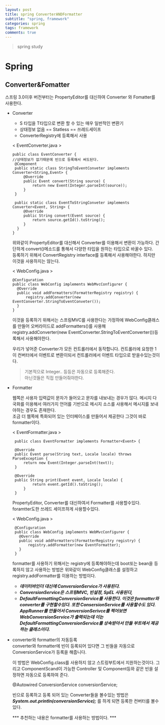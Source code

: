 ```yaml
---
layout: post
title: spring ConverterANDFormatter
subtitle: "spring, framework"
categories: spring
tags: framework
comments: true
---
```

> spring study

# Spring

## Converter&Fomatter

  스프링 3.0이후 버전부터는 PropertyEditor를 대신하여 Converter 와 Fomatter를 사용한다.

* Converter
    * S 타입을 T타입으로 변환 할 수 있는 매우 일반적인 변환기
    * 상태정보 없음 == Statless == 쓰레드세이프
    * ConverterRegistry에 등록해서 사용
  
   < EventConverter.java >

   ```
   public class EventConverter {
   //상태정보가 없기때문에 빈으로 등록해서 써도된다.
    @Component
    public static class StringToEventConveter implements Converter<String,Event> {
        @Override
        public Event convert(String source) {
            return new Event(Integer.parseInt(source));
        }
    }

    public static class EventToStringConveter implements Converter<Event, String> {
        @Override
        public String convert(Event source) {
            return source.getId().toString();
        }
     }
   }
   ```
    위와같이 PropertyEditor를 대신해서 Converter를 이용해서 변환이 가능하다. 
    간단하게 convert()메소드를 통해서 다양한 타입을 원하는 타입으로 바꿀수 있다.  
    등록하기 위해서 ConvertRegistry interface를 등록해서 사용해야한다. 하지만 이것을 사용하지는 않는다.  

    < WebConfig.java >
    ```
    @Configuration
    public class WebConfig implements WebMvcConfigurer {
      @Override
      public void addFormatters(FormatterRegistry registry) {
          registry.addConverter(new EventConverter.StringToEventConveter());
      }
    }
    ```
    이것을 등록하기 위해서는 스프링MVC를 사용한다는 가정하에 WebConfig클래스를 만들어 오버라이드로 addFormatters()를 사용해 registry.addConverter(new EventConverter.StringToEventConverter())등록해서 사용해야한다.  

    우리가 넣어준 Converter가 모든 컨트롤러에서 동작합니다. 컨트롤러에 요청한 1이 컨버터에서 이벤트로 변환이되서 컨트롤러에서 이벤트 타입으로 받을수있는것이다.   
    >기본적으로 Integer.. 등등은 자동으로 등록해준다.   
    아닌것들은 직접 만들어줘야한다.  

* Formatter

    웹쪽은 사용자 입력값이 문자가 들어오고 문자를 내보내는 경우가 많다. 
    메시지 다국화를 이용해서 여러가지 언어를 기반으로 메시지 소스를 사용해서 메시지를 보내야하는 경우도 존재한다.  
    조금 더 웹쪽에 특화되어 있는 인터페이스를 만들어서 제공한다 그것이 바로 formatter이다.

   < EventFormatter.java > 
   ```
    public class EventFormatter implements Formatter<Event> {

    @Override
    public Event parse(String text, Locale locale) throws ParseException {
        return new Event(Integer.parseInt(text));
    }

    @Override
    public String print(Event event, Locale locale) {
            return event.getId().toString();
        }
    }
   ```
   PropertyEditor, Converter를 대신하여서 Formatter를 사용할수있다.  
   foramtter도한 쓰레드 세이프하게 사용할수있다.

   < WebConfig.java >
   ```
    @Configuration
    public class WebConfig implements WebMvcConfigurer {
      @Override
      public void addFormatters(FormatterRegistry registry) {
          registry.addFormatter(new EventFormatter);
      }
    }
    ```
    formatter를 사용하기 위해서는 registry에 등록해야하는데 boot또는 bean을 등록하지 않고 사용하는 방법은 위와같이 WebConfig클래스를 설정하고 registry.addFormatter를 이용하는 방법이다.

    * ***데이터바인더 대신에 ConversionService가 사용된다.***
    * ***ConversionService은 스프링MVC, 빈설정, SpEL  사용된다,***
    * ***DefaultFormattingConversionService를 사용한다. 이것은 formatter와 converter를 구현할수있다. 또한 ConsersionService를 사용할수도 있다. AppRunner를 만들어서 ConversionSerivce를 찍어보면 WebConversionService가 출력되는데 이는 DefaultFormattingConversionService를 상속받아서 만들 부트에서 제공하는 클래스이다.***

* converter와 formatter의 자동등록  
  converter와 formatter에 빈이 등록되어 있다면 그 빈들을 자동으로 ConversionService가 등록을 해줍니다.
  
  이 방법은 WebConfig.class를 사용하지 않고 스트링부트에서 지원하는것이다. 그리고 ComponentScand이 가능한 Controller 및 Component등와 같은 빈을 설정하면 자동으로 등록하여 준다. 

   @Autowired
   ConversionService conversionService;
   
   빈으로 등록하고 등록 되어 있는 Converter들을 볼수있는 방법은 ***System.out.println(conversionService);*** 를 하게 되면 등록한 컨버터를 볼수있다.  

  *** 추천하는 내용은 formatter를 사용하는 방법이다. ***








